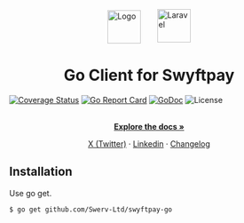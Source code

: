 <div style="display: flex; justify-content: center; align-items: center">
  <a href="https://swyftpay.io" target="_blank">
    <picture>
        <source media="(prefers-color-scheme: dark)" srcset="https://avatars.githubusercontent.com/u/108650375?s=200&v=4">
        <source media="(prefers-color-scheme: light)" srcset="https://avatars.githubusercontent.com/u/108650375?s=200&v=4">
        <img src="https://avatars.githubusercontent.com/u/108650375?s=200&v=4" width="60" alt="Logo"/>
    </picture>
  </a>
  <a href="https://go.dev" target="_blank">
    <picture style="padding-left: 30px">
        <source media="(prefers-color-scheme: dark)" srcset="https://avatars.githubusercontent.com/u/4314092?s=200&v=4" height=60>
        <source media="(prefers-color-scheme: light)" srcset="https://avatars.githubusercontent.com/u/4314092?s=200&v=4" height=60>
        <img alt="Laravel" src="https://avatars.githubusercontent.com/u/4314092?s=200&v=4"  height=60>
    </picture>
  </a>
</div>

<h1 align="center">Go Client for Swyftpay</h1>

[![Coverage Status](https://coveralls.io/repos/swerv-ltd/swyftpay-go/badge.svg?branch=main&service=github)](https://coveralls.io/github.com/swerv-ltd/swyftpay-go?branch=main)
[![Go Report Card](https://goreportcard.com/badge/github.com/swerv-ltd/swyftpay-go)](https://goreportcard.com/report/github.com/swerv-ltd/swyftpay-go)
[![GoDoc](https://godoc.org/github.com/swerv-ltd/swyftpay-go?status.svg)](https://pkg.go.dev/github.com/swerv-ltd/swyftpay-go)
![License](https://img.shields.io/dub/l/vibe-d.svg)


<p align="center">
    <br />
    <a href="https://docs.swyftpay.io" rel="dofollow"><strong>Explore the docs »</strong></a>
    <br />
 </p>
  
<p align="center">  
    <a href="https://twitter.com/swyftpay_io">X (Twitter)</a>
    ·
    <a href="https://www.linkedin.com/company/swervltd">Linkedin</a>
    ·
    <a href="https://docs.swyftpay.io/changelog">Changelog</a>
</p>

## Installation

Use go get.

```bash
$ go get github.com/Swerv-Ltd/swyftpay-go
```
